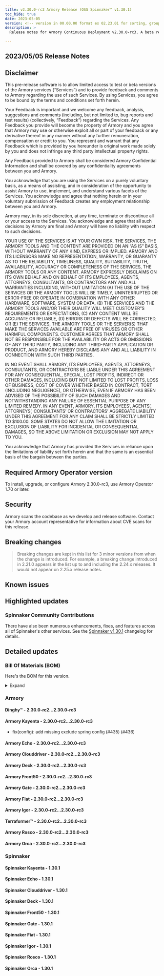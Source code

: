```yaml
---
title: v2.30.0-rc3 Armory Release (OSS Spinnaker™ v1.30.1)
toc_hide: true
date: 2023-05-05
version: <!-- version in 00.00.00 format ex 02.23.01 for sorting, grouping -->
description: >
  Release notes for Armory Continuous Deployment v2.30.0-rc3. A beta release is not meant for installation in production environments.

---
```


## 2023/05/05 Release Notes

## Disclaimer

This pre-release software is to allow limited access to test or beta versions of the Armory services (“Services”) and to provide feedback and comments to Armory regarding the use of such Services. By using Services, you agree to be bound by the terms and conditions set forth herein.

Your Feedback is important and we welcome any feedback, analysis, suggestions and comments (including, but not limited to, bug reports and test results) (collectively, “Feedback”) regarding the Services. Any Feedback you provide will become the property of Armory and you agree that Armory may use or otherwise exploit all or part of your feedback or any derivative thereof in any manner without any further remuneration, compensation or credit to you. You represent and warrant that any Feedback which is provided by you hereunder is original work made solely by you and does not infringe any third party intellectual property rights.

Any Feedback provided to Armory shall be considered Armory Confidential Information and shall be covered by any confidentiality agreements between you and Armory.

You acknowledge that you are using the Services on a purely voluntary basis, as a means of assisting, and in consideration of the opportunity to assist Armory to use, implement, and understand various facets of the Services. You acknowledge and agree that nothing herein or in your voluntary submission of Feedback creates any employment relationship between you and Armory.

Armory may, in its sole discretion, at any time, terminate or discontinue all or your access to the Services. You acknowledge and agree that all such decisions by Armory are final and Armory will have no liability with respect to such decisions.

YOUR USE OF THE SERVICES IS AT YOUR OWN RISK. THE SERVICES, THE ARMORY TOOLS AND THE CONTENT ARE PROVIDED ON AN “AS IS” BASIS, WITHOUT WARRANTY OF ANY KIND, EXPRESS OR IMPLIED. ARMORY AND ITS LICENSORS MAKE NO REPRESENTATION, WARRANTY, OR GUARANTY AS TO THE RELIABILITY, TIMELINESS, QUALITY, SUITABILITY, TRUTH, AVAILABILITY, ACCURACY OR COMPLETENESS OF THE SERVICES, THE ARMORY TOOLS OR ANY CONTENT. ARMORY EXPRESSLY DISCLAIMS ON ITS OWN BEHALF AND ON BEHALF OF ITS EMPLOYEES, AGENTS, ATTORNEYS, CONSULTANTS, OR CONTRACTORS ANY AND ALL WARRANTIES INCLUDING, WITHOUT LIMITATION (A) THE USE OF THE SERVICES OR THE ARMORY TOOLS WILL BE TIMELY, UNINTERRUPTED OR ERROR-FREE OR OPERATE IN COMBINATION WITH ANY OTHER HARDWARE, SOFTWARE, SYSTEM OR DATA, (B) THE SERVICES AND THE ARMORY TOOLS AND/OR THEIR QUALITY WILL MEET CUSTOMER”S REQUIREMENTS OR EXPECTATIONS, (C) ANY CONTENT WILL BE ACCURATE OR RELIABLE, (D) ERRORS OR DEFECTS WILL BE CORRECTED, OR (E) THE SERVICES, THE ARMORY TOOLS OR THE SERVER(S) THAT MAKE THE SERVICES AVAILABLE ARE FREE OF VIRUSES OR OTHER HARMFUL COMPONENTS. CUSTOMER AGREES THAT ARMORY SHALL NOT BE RESPONSIBLE FOR THE AVAILABILITY OR ACTS OR OMISSIONS OF ANY THIRD PARTY, INCLUDING ANY THIRD-PARTY APPLICATION OR PRODUCT, AND ARMORY HEREBY DISCLAIMS ANY AND ALL LIABILITY IN CONNECTION WITH SUCH THIRD PARTIES.

IN NO EVENT SHALL ARMORY, ITS EMPLOYEES, AGENTS, ATTORNEYS, CONSULTANTS, OR CONTRACTORS BE LIABLE UNDER THIS AGREEMENT FOR ANY CONSEQUENTIAL, SPECIAL, LOST PROFITS, INDIRECT OR OTHER DAMAGES, INCLUDING BUT NOT LIMITED TO LOST PROFITS, LOSS OF BUSINESS, COST OF COVER WHETHER BASED IN CONTRACT, TORT (INCLUDING NEGLIGENCE), OR OTHERWISE, EVEN IF ARMORY HAS BEEN ADVISED OF THE POSSIBILITY OF SUCH DAMAGES AND NOTWITHSTANDING ANY FAILURE OF ESSENTIAL PURPOSE OF ANY LIMITED REMEDY. IN ANY EVENT, ARMORY, ITS EMPLOYEES’, AGENTS’, ATTORNEYS’, CONSULTANTS’ OR CONTRACTORS’ AGGREGATE LIABILITY UNDER THIS AGREEMENT FOR ANY CLAIM SHALL BE STRICTLY LIMITED TO $100.00. SOME STATES DO NOT ALLOW THE LIMITATION OR EXCLUSION OF LIABILITY FOR INCIDENTAL OR CONSEQUENTIAL DAMAGES, SO THE ABOVE LIMITATION OR EXCLUSION MAY NOT APPLY TO YOU.

You acknowledge that Armory has provided the Services in reliance upon the limitations of liability set forth herein and that the same is an essential basis of the bargain between the parties.


## Required Armory Operator version

To install, upgrade, or configure Armory 2.30.0-rc3, use Armory Operator 1.70 or later.

## Security

Armory scans the codebase as we develop and release software. Contact your Armory account representative for information about CVE scans for this release.

## Breaking changes
<!-- Copy/paste from the previous version if there are recent ones. We can drop breaking changes after 3 minor versions. Add new ones from OSS and Armory. -->

> Breaking changes are kept in this list for 3 minor versions from when the change is introduced. For example, a breaking change introduced in 2.21.0 appears in the list up to and including the 2.24.x releases. It would not appear on 2.25.x release notes.

## Known issues
<!-- Copy/paste known issues from the previous version if they're not fixed. Add new ones from OSS and Armory. If there aren't any issues, state that so readers don't think we forgot to fill out this section. -->

## Highlighted updates

<!--
Each item category (such as UI) under here should be an h3 (###). List the following info that service owners should be able to provide:
- Major changes or new features we want to call out for Armory and OSS. Changes should be grouped under end user understandable sections. For example, instead of Deck, use UI. Instead of Fiat, use Permissions.
- Fixes to any known issues from previous versions that we have in release notes. These can all be grouped under a Fixed issues H3.
-->




###  Spinnaker Community Contributions

There have also been numerous enhancements, fixes, and features across all of Spinnaker's other services. See the
[Spinnaker v1.30.1](https://www.spinnaker.io/changelogs/1.30.1-changelog/) changelog for details.

## Detailed updates

### Bill Of Materials (BOM)

Here's the BOM for this version.
<details><summary>Expand</summary>
<pre class="highlight">
<code>artifactSources:
  dockerRegistry: docker.io/armory
dependencies:
  redis:
    commit: null
    version: 2:2.8.4-2
services:
  clouddriver:
    commit: a7b3b64ae629ba6c471d638d7e82ad367f0a0ca4
    version: 2.30.0-rc3
  deck:
    commit: a5ae63596f79df5c3dd4999253a9ed72dece7de3
    version: 2.30.0-rc3
  dinghy:
    commit: 5250de80948732c8caac6ffc5293a8af80a63a0f
    version: 2.30.0-rc3
  echo:
    commit: 324514ad69a6479cca0d31e206a30c70b034720c
    version: 2.30.0-rc3
  fiat:
    commit: f32a26379f64825d6233ffd24922b1437e045a17
    version: 2.30.0-rc3
  front50:
    commit: e0b2300fa54221c4168c560fc8a0191e180bf801
    version: 2.30.0-rc3
  gate:
    commit: d304d29ca38a80e73fbf896260a0311d4fb56e92
    version: 2.30.0-rc3
  igor:
    commit: efe9069d9e7aaed8810642939a63d46b3e110d0a
    version: 2.30.0-rc3
  kayenta:
    commit: 42f7d8329600606ec93c38420594a98c8cadcadf
    version: 2.30.0-rc3
  monitoring-daemon:
    commit: null
    version: 2.26.0
  monitoring-third-party:
    commit: null
    version: 2.26.0
  orca:
    commit: 3c3f876319b71daa41230d0904a896a2cb8bf5a7
    version: 2.30.0-rc3
  rosco:
    commit: cfb76862ca94047a4474e8660a6ca30f5b8e8b50
    version: 2.30.0-rc3
  terraformer:
    commit: 418546f57129380e383e62b6178ed582e6d64a93
    version: 2.30.0-rc3
timestamp: "2023-05-05 19:28:45"
version: 2.30.0-rc3
</code>
</pre>
</details>

### Armory


#### Dinghy™ - 2.30.0-rc2...2.30.0-rc3


#### Armory Kayenta - 2.30.0-rc2...2.30.0-rc3

  - fix(config): add missing exclude spring config (#435) (#436)

#### Armory Echo - 2.30.0-rc2...2.30.0-rc3


#### Armory Clouddriver - 2.30.0-rc2...2.30.0-rc3


#### Armory Deck - 2.30.0-rc2...2.30.0-rc3


#### Armory Front50 - 2.30.0-rc2...2.30.0-rc3


#### Armory Gate - 2.30.0-rc2...2.30.0-rc3


#### Armory Fiat - 2.30.0-rc2...2.30.0-rc3


#### Armory Igor - 2.30.0-rc2...2.30.0-rc3


#### Terraformer™ - 2.30.0-rc2...2.30.0-rc3


#### Armory Rosco - 2.30.0-rc2...2.30.0-rc3


#### Armory Orca - 2.30.0-rc2...2.30.0-rc3



### Spinnaker


#### Spinnaker Kayenta - 1.30.1


#### Spinnaker Echo - 1.30.1


#### Spinnaker Clouddriver - 1.30.1


#### Spinnaker Deck - 1.30.1


#### Spinnaker Front50 - 1.30.1


#### Spinnaker Gate - 1.30.1


#### Spinnaker Fiat - 1.30.1


#### Spinnaker Igor - 1.30.1


#### Spinnaker Rosco - 1.30.1


#### Spinnaker Orca - 1.30.1


